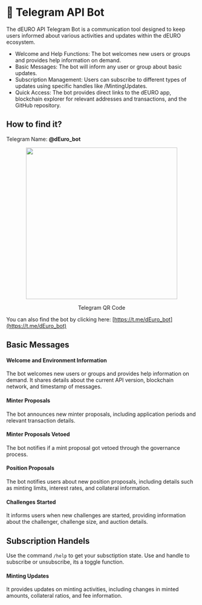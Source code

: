 # 🤖 Telegram API Bot

The dEURO API Telegram Bot is a communication tool designed to keep users informed about various activities and updates within the dEURO ecosystem.

* Welcome and Help Functions: The bot welcomes new users or groups and provides help information on demand.
* Basic Messages: The bot will inform any user or group about basic updates.
* Subscription Management: Users can subscribe to different types of updates using specific handles like /MintingUpdates.
* Quick Access: The bot provides direct links to the dEURO app, blockchain explorer for relevant addresses and transactions, and the GitHub repository.

## How to find it?

Telegram Name: **@dEuro_bot**

<figure style="text-align: center"><img src="/assets/telegram-qr.png" alt="" width="400"><figcaption><p>Telegram QR Code</p></figcaption></figure>

You can also find the bot by clicking here: [https://t.me/dEuro_bot](https://t.me/dEuro_bot)


## Basic Messages

#### Welcome and Environment Information

The bot welcomes new users or groups and provides help information on demand. It shares details about the current API version, blockchain network, and timestamp of messages.


#### Minter Proposals

The bot announces new minter proposals, including application periods and relevant transaction details.


#### Minter Proposals Vetoed

The bot notifies if a mint proposal got vetoed through the governance process.


#### Position Proposals

The bot notifies users about new position proposals, including details such as minting limits, interest rates, and collateral information.


#### Challenges Started

It informs users when new challenges are started, providing information about the challenger, challenge size, and auction details.

## Subscription Handels

Use the command `/help` to get your subsctiption state. Use and handle to subscribe or unsubscribe, its a toggle function.


#### Minting Updates

It provides updates on minting activities, including changes in minted amounts, collateral ratios, and fee information.
